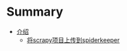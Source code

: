 # Summary

* [介绍](README.md)
  * [将scrapy项目上传到spiderkeeper](jiang-scrapy-xiang-mu-shang-chuan-dao-spiderkeeper.md)


